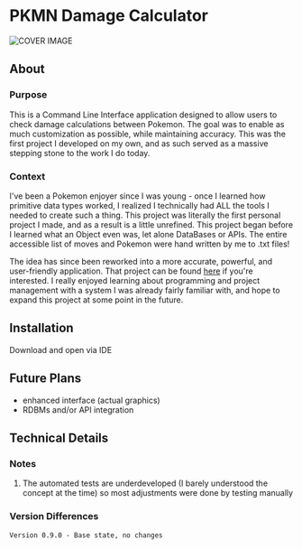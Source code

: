# PKMN Damage Calculator
![COVER IMAGE](https://i.imgur.com/s9y1GDL.png)

## About

### Purpose
This is a Command Line Interface application designed to allow users to check damage calculations between Pokemon. The goal was to enable as much customization as possible, while maintaining accuracy. This was the first project I developed on my own, and as such served as a massive stepping stone to the work I do today.

### Context
I've been a Pokemon enjoyer since I was young - once I learned how primitive data types worked, I realized I technically had ALL the tools I needed to create such a thing. This project was literally the first personal project I made, and as a result is a little unrefined. This project began before I learned what an Object even was, let alone DataBases or APIs. The entire accessible list of moves and Pokemon were hand written by me to .txt files!

The idea has since been reworked into a more accurate, powerful, and user-friendly application. That project can be found [here](https://github.com/ktstevick/ktstevick/tree/main/Personal%20Projects/websites/PKMN%20Calc%20App) if you're interested. I really enjoyed learning about programming and project management with a system I was already fairly familiar with, and hope to expand this project at some point in the future.

## Installation

Download and open via IDE

## Future Plans
- enhanced interface (actual graphics)
- RDBMs and/or API integration

## Technical Details

### Notes
1.  The automated tests are underdeveloped (I barely understood the concept at the time) so most adjustments were done by testing manually

### Version Differences
```
Version 0.9.0 - Base state, no changes
```
